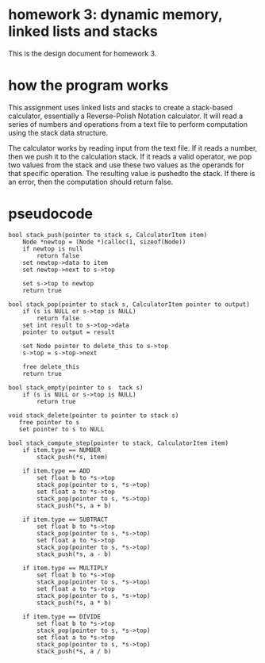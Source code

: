 
# homework 3: dynamic memory, linked lists and stacks

This is the design document for homework 3.

# how the program works

This assignment uses linked lists and stacks to create a stack-based calculator, essentially a Reverse-Polish Notation calculator. It will read a series of numbers and operations from a text file to perform computation using the stack data structure.

The calculator works by reading input from the text file. If it reads a number, then we push it to the calculation stack. If it reads a valid operator, we pop two values from the stack and use these two values as the operands for that specific operation. The resulting value is pushedto the stack. If there is an error, then the computation should return false.

# pseudocode

```
bool stack_push(pointer to stack s, CalculatorItem item)
    Node *newtop = (Node *)calloc(1, sizeof(Node))
    if newtop is null
        return false
    set newtop->data to item
    set newtop->next to s->top

    set s->top to newtop
    return true

bool stack_pop(pointer to stack s, CalculatorItem pointer to output)
    if (s is NULL or s->top is NULL)
        return false
    set int result to s->top->data
    pointer to output = result

    set Node pointer to delete_this to s->top
    s->top = s->top->next

    free delete_this
    return true

bool stack_empty(pointer to s  tack s)
    if (s is NULL or s->top is NULL)
        return true

void stack_delete(pointer to pointer to stack s)
   free pointer to s
   set pointer to s to NULL 

bool stack_compute_step(pointer to stack, CalculatorItem item)
    if item.type == NUMBER
        stack_push(*s, item)

    if item.type == ADD
        set float b to *s->top
        stack_pop(pointer to s, *s->top)
        set float a to *s->top
        stack_pop(pointer to s, *s->top)
        stack_push(*s, a + b)

    if item.type == SUBTRACT
        set float b to *s->top
        stack_pop(pointer to s, *s->top)
        set float a to *s->top
        stack_pop(pointer to s, *s->top)
        stack_push(*s, a - b)

    if item.type == MULTIPLY
        set float b to *s->top
        stack_pop(pointer to s, *s->top)
        set float a to *s->top
        stack_pop(pointer to s, *s->top)
        stack_push(*s, a * b)

    if item.type == DIVIDE
        set float b to *s->top
        stack_pop(pointer to s, *s->top)
        set float a to *s->top
        stack_pop(pointer to s, *s->top)
        stack_push(*s, a / b)

```
